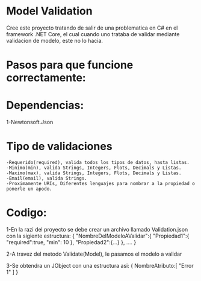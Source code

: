# Model Validation
Cree este proyecto tratando de salir de una problematica en C# en el framework .NET Core, el cual cuando uno trataba de validar mediante validacion de modelo, este no lo hacia. 

# Pasos para que funcione correctamente:

# Dependencias:
  1-Newtonsoft.Json
  
# Tipo de validaciones
	-Requerido(required), valida todos los tipos de datos, hasta listas.
	-Minimo(min), valida Strings, Integers, Flots, Decimals y Listas.
	-Maximo(max), valida Strings, Integers, Flots, Decimals y Listas.
	-Email(email), valida Strings.
	-Proximamente URIs, Diferentes lenguajes para nombrar a la propiedad o ponerle un apodo.

# Codigo:
  1-En la razi del proyecto se debe crear un archivo llamado Validation.json con la sigiente estructura:
  {
  	"NombreDelModeloAValidar":{
		"Propiedad1":{
			"required":true,
			"min": 10
		},
		"Propiedad2":{...}
	},
	....
  }

  2-A travez del metodo Validate(Model), le pasamos el modelo a validar
  
  3-Se obtendra un JObject con una estructura asi:
  {
    NombreAtributo:[ "Error 1" ]
  }
